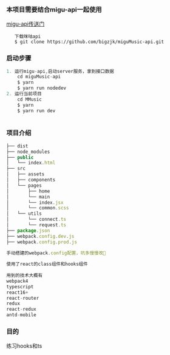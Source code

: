 ### 本项目需要结合migu-api一起使用
[migu-api传送门](https://github.com/bigzjk/miguMusic-api/)
```
   下载咪咕api
   $ git clone https://github.com/bigzjk/miguMusic-api.git
```
### 启动步骤
```js
1. 运行migu-api,启动server服务，拿到接口数据
    cd miguMusic-api
    $ yarn 
    $ yarn run nodedev
2. 运行当前项目
    cd MMusic
    $ yarn
    $ yarn run dev
    
```
### 项目介绍

```js
├── dist
├── node_modules
├── public
│   └── index.html
├── src
│   ├── assets
│   ├── components
│   └── pages
│       ├── home
│       └── main
│       └── index.jsx
│       └── common.scss
│   └── utils
│       └── connect.ts
│       └── request.ts
├── package.json
├── webpack.config.dev.js
├── webpack.config.prod.js
 
手动搭建的webpack.config配置，坑多慢慢改🤣

使用了react的class组件和hooks组件
    
用到的技术大概有
webpack4
typescript
react16+
react-router
redux
react-redux
antd-mobile

```

### 目的
练习hooks和ts

